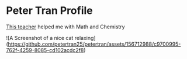 # Peter Tran Profile
[This teacher](https://www.youtube.com/@TheOrganicChemistryTutor/playlists) helped me with Math and Chemistry 

![A Screenshot of a nice cat relaxing] (https://github.com/petertran25/petertran/assets/156712988/c9700995-762f-4259-8085-cd102acdc2f8)

